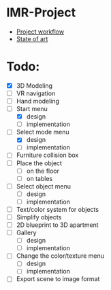# IMR-Project
- [Project workflow](https://docs.google.com/document/d/14bgY1glcGAUAlG9ccU3QJolEGaRDFIfEpvhjBNk-I5U/edit?usp=sharing)
- [State of art](https://docs.google.com/document/d/1qMoF3J-hkulIi4WlW5KuJOAq0P3M4g80odtLLPEEsDU/edit)


# Todo:
- [x] 3D Modeling
- [ ] VR navigation
- [ ] Hand modeling
- [ ] Start menu
  - [x] design
  - [ ] implementation
- [ ] Select mode menu
  - [x] design
  - [ ] implementation
- [ ] Furniture collision box
- [ ] Place the object
  - [ ] on the floor
  - [ ] on tables
- [ ] Select object menu
  - [ ] design
  - [ ] implementation
- [ ] Text/color system for objects
- [ ] Simplify objects
- [ ] 2D blueprint to 3D apartment
- [ ] Gallery
  - [ ] design
  - [ ] implementation
- [ ] Change the color/texture menu
  - [ ] design
  - [ ] implementation
- [ ] Export scene to image format
